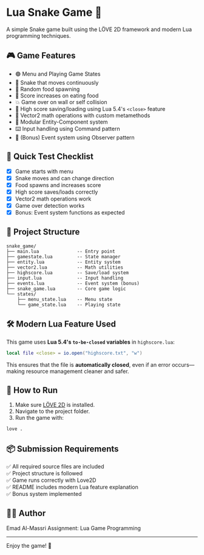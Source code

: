 # Lua Snake Game 🐍

A simple Snake game built using the LÖVE 2D framework and modern Lua programming techniques.

## 🎮 Game Features

- 🟢 Menu and Playing Game States
- 🐍 Snake that moves continuously
- 🍎 Random food spawning
- 🎯 Score increases on eating food
- 💥 Game over on wall or self collision
- 💾 High score saving/loading using Lua 5.4's `<close>` feature
- 🧠 Vector2 math operations with custom metamethods
- 🧩 Modular Entity-Component system
- ⌨️ Input handling using Command pattern
- 📣 (Bonus) Event system using Observer pattern

## 🧪 Quick Test Checklist

- [x] Game starts with menu
- [x] Snake moves and can change direction
- [x] Food spawns and increases score
- [x] High score saves/loads correctly
- [x] Vector2 math operations work
- [x] Game over detection works
- [x] Bonus: Event system functions as expected

## 📁 Project Structure

```
snake_game/
├── main.lua              -- Entry point
├── gamestate.lua         -- State manager
├── entity.lua            -- Entity system
├── vector2.lua           -- Math utilities
├── highscore.lua         -- Save/load system
├── input.lua             -- Input handling
├── events.lua            -- Event system (bonus)
├── snake_game.lua        -- Core game logic
└── states/
    ├── menu_state.lua    -- Menu state
    └── game_state.lua    -- Playing state
```

## 🛠 Modern Lua Feature Used

This game uses **Lua 5.4's `to-be-closed` variables** in `highscore.lua`:

```lua
local file <close> = io.open("highscore.txt", "w")
```

This ensures that the file is **automatically closed**, even if an error occurs—making resource management cleaner and safer.

## 🚀 How to Run

1. Make sure [LÖVE 2D](https://love2d.org) is installed.
2. Navigate to the project folder.
3. Run the game with:

```bash
love .
```

## 📦 Submission Requirements

✅ All required source files are included  
✅ Project structure is followed  
✅ Game runs correctly with Love2D  
✅ README includes modern Lua feature explanation  
✅ Bonus system implemented  

## 👨‍💻 Author

Emad Al-Massri
Assignment: Lua Game Programming  

---

Enjoy the game! 🎉
